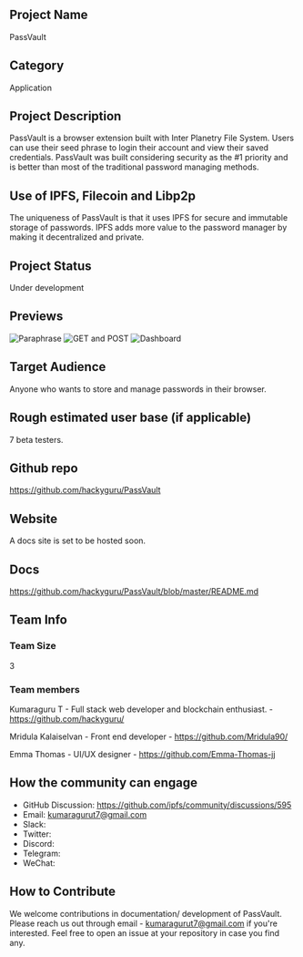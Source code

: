 ## Project Name
PassVault

## Category 
Application

## Project Description
PassVault is a browser extension built with Inter Planetry File System. Users can use their seed phrase to login their account and view their saved credentials. PassVault was built considering security as the #1 priority and is better than most of the traditional password managing methods.

## Use of IPFS, Filecoin and Libp2p
The uniqueness of PassVault is that it uses IPFS for secure and immutable storage of passwords. IPFS adds more value to the password manager by making it decentralized and private.

## Project Status
Under development

## Previews
![Paraphrase](https://cdn.discordapp.com/attachments/853989819206074382/858407010306359367/Screenshot_from_2021-06-26_23-29-59.png)
![GET and POST](https://media.discordapp.net/attachments/853989819206074382/858407041424162866/Screenshot_from_2021-06-26_23-29-55.png?width=1011&height=569)
![Dashboard](https://media.discordapp.net/attachments/853989819206074382/858407043983605800/Screenshot_from_2021-06-26_23-29-47.png?width=1011&height=569)

## Target Audience
Anyone who wants to store and manage passwords in their browser.

## Rough estimated user base (if applicable)
7 beta testers.

## Github repo
https://github.com/hackyguru/PassVault

## Website
A docs site is set to be hosted soon.

## Docs
https://github.com/hackyguru/PassVault/blob/master/README.md

## Team Info

### Team Size
3

### Team members
Kumaraguru T
	- Full stack web developer and blockchain enthusiast.
	- https://github.com/hackyguru/

Mridula Kalaiselvan
	- Front end developer
	- https://github.com/Mridula90/

Emma Thomas
	- UI/UX designer
	- https://github.com/Emma-Thomas-jj

## How the community can engage
* GitHub Discussion: https://github.com/ipfs/community/discussions/595
* Email: kumaragurut7@gmail.com
* Slack:  
* Twitter:  
* Discord:  
* Telegram:  
* WeChat:  

## How to Contribute
We welcome contributions in documentation/ development of PassVault. Please reach us out through email - kumaragurut7@gmail.com if you're interested. Feel free to open an issue at your repository in case you find any.
